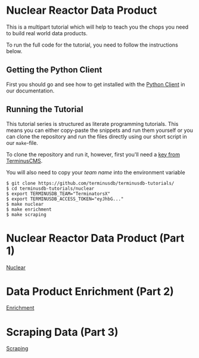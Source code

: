 # Nuclear Reactor Data Product

This is a multipart tutorial which will help to teach you the chops
you need to build real world data products.

To run the full code for the tutorial, you need to follow the instructions below.

## Getting the Python Client

First you should go and see how to get installed with the [Python Client](https://terminusdb.com/docs/get-started/install-client/install-python-client) in our documentation.

## Running the Tutorial

This tutorial series is structured as literate programming
tutorials. This means you can either copy-paste the snippets and run
them yourself or you can clone the repository and run the files
directly using our short script in our `make`-file.

To clone the repository and run it, however, first you'll need a [key from
TerminusCMS](https://docs.terminusdb.com/v10.0/#/terminusx/get-your-api-key).

You will also need to copy your *team name* into the environment variable

```shell
$ git clone https://github.com/terminusdb/terminusdb-tutorials/
$ cd terminusdb-tutorials/nuclear
$ export TERMINUSDB_TEAM="TerminatorsX"
$ export TERMINUSDB_ACCESS_TOKEN="eyJhbG..."
$ make nuclear
$ make enrichment
$ make scraping
```

# Nuclear Reactor Data Product (Part 1)

[Nuclear](./nuclear.md)

# Data Product Enrichment (Part 2)

[Enrichment](./enrichment.md)

# Scraping Data (Part 3)

[Scraping](./scraping.md)
